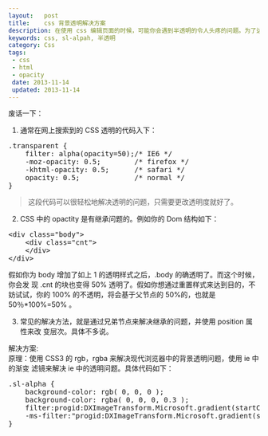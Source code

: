 ```yaml
---
layout:   post
title:    css 背景透明解决方案
description: 在使用 css 编辑页面的时候，可能你会遇到半透明的令人头疼的问题。为了达到兼容性好的目的，经过不断的 debug，我们得出了这样的解决方案。
keywords: css, sl-alpah, 半透明
category: Css
tags:
 - css
 - html
 - opacity
 date: 2013-11-14
 updated: 2013-11-14
---
```

废话一下：    
1.  通常在网上搜索到的 CSS 透明的代码入下：
<pre class="css" name="colorcode">
.transparent {
    filter: alpha(opacity=50);/* IE6 */
    -moz-opacity: 0.5;        /* firefox */
    -khtml-opacity: 0.5;      /* safari */
    opacity: 0.5;             /* normal */
}
</pre>
>这段代码可以很轻松地解决透明的问题，只需要更改透明度就好了。
<!--more-->

2.  CSS 中的 opactity 是有继承问题的。例如你的 Dom 结构如下：
<pre class="html" name="colorcode">
&lt;div class="body"&gt;
    &lt;div class="cnt"&gt;
    &lt;/div&gt;
&lt;/div&gt;
</pre>
假如你为 body 增加了如上 1 的透明样式之后，.body 的确透明了。而这个时候，你会发
现 .cnt 的块也变得 50% 透明了。假如你想通过重置样式来达到目的，不妨试试，你的
100% 的不透明，将会基于父节点的 50%的，也就是 50％*100%=50% 。

3.   常见的解决方法，就是通过兄弟节点来解决继承的问题，并使用 position 属性来改
变层次。具体不多说。

解决方案:       
原理：使用 CSS3 的 rgb，rgba 来解决现代浏览器中的背景透明问题，使用 ie 中的渐变
滤镜来解决 ie 中的透明问题。具体代码如下：
<pre class="css" name="colorcode">
.sl-alpha {
    background-color: rgb( 0, 0, 0 );
    background-color: rgba( 0, 0, 0, 0.3 ); 
    filter:progid:DXImageTransform.Microsoft.gradient(startColorstr=#88ff0000, endColorstr=#88ff00000);
    -ms-filter:"progid:DXImageTransform.Microsoft.gradient(startColorstr=#88ff0000, endColorstr=#88ff00000)";
}
</pre>
